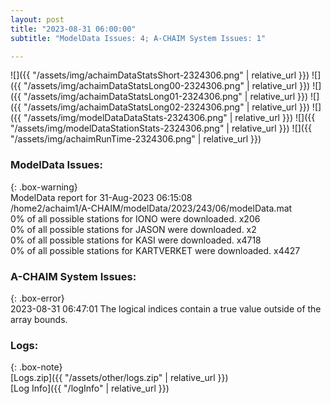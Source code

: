 ```yaml
---
layout: post
title: "2023-08-31 06:00:00"
subtitle: "ModelData Issues: 4; A-CHAIM System Issues: 1"

---
```


![]({{ "/assets/img/achaimDataStatsShort-2324306.png" | relative_url }})
![]({{ "/assets/img/achaimDataStatsLong00-2324306.png" | relative_url }})
![]({{ "/assets/img/achaimDataStatsLong01-2324306.png" | relative_url }})
![]({{ "/assets/img/achaimDataStatsLong02-2324306.png" | relative_url }})
![]({{ "/assets/img/modelDataDataStats-2324306.png" | relative_url }})
![]({{ "/assets/img/modelDataStationStats-2324306.png" | relative_url }})
![]({{ "/assets/img/achaimRunTime-2324306.png" | relative_url }})


### ModelData Issues:  
  
{: .box-warning}  
 ModelData report for 31-Aug-2023 06:15:08   
 /home2/achaim1/A-CHAIM/modelData/2023/243/06/modelData.mat   
 0% of all possible stations for IONO were downloaded. x206   
 0% of all possible stations for JASON were downloaded. x2   
 0% of all possible stations for KASI were downloaded. x4718   
 0% of all possible stations for KARTVERKET were downloaded. x4427   
  
### A-CHAIM System Issues:  
  
{: .box-error}  
2023-08-31 06:47:01 The logical indices contain a true value outside of the array bounds.  

### Logs:  
  
{: .box-note}  
[Logs.zip]({{ "/assets/other/logs.zip" | relative_url }})  
[Log Info]({{ "/logInfo" | relative_url }})  
